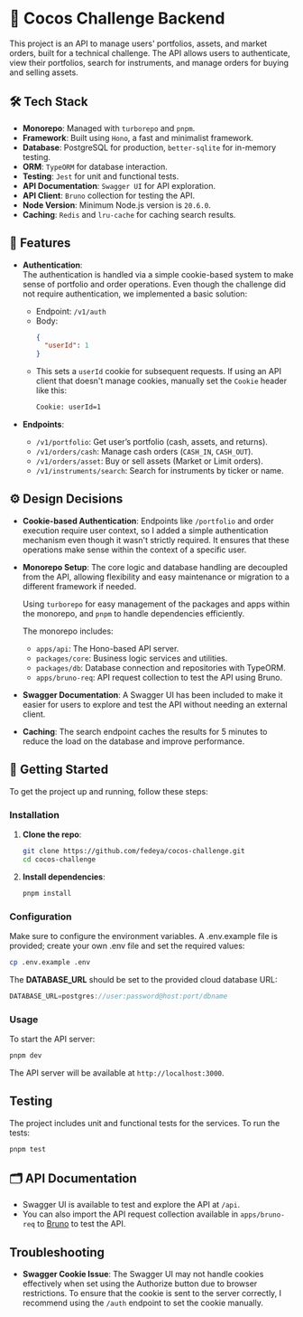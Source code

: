 # 🏦 Cocos Challenge Backend

This project is an API to manage users' portfolios, assets, and market orders, built for a technical challenge. The API allows users to authenticate, view their portfolios, search for instruments, and manage orders for buying and selling assets.

## 🛠️ Tech Stack
- **Monorepo**: Managed with `turborepo` and `pnpm`.
- **Framework**: Built using `Hono`, a fast and minimalist framework.
- **Database**: PostgreSQL for production, `better-sqlite` for in-memory testing.
- **ORM**: `TypeORM` for database interaction.
- **Testing**: `Jest` for unit and functional tests.
- **API Documentation**: `Swagger UI` for API exploration.
- **API Client**: `Bruno` collection for testing the API.
- **Node Version**: Minimum Node.js version is `20.6.0`.
- **Caching**: `Redis` and `lru-cache` for caching search results.
  
## 🎯 Features

- **Authentication**:  
  The authentication is handled via a simple cookie-based system to make sense of portfolio and order operations. Even though the challenge did not require authentication, we implemented a basic solution:
  - Endpoint: `/v1/auth`
  - Body:  
    ```json
    {
      "userId": 1
    }
    ```
  - This sets a `userId` cookie for subsequent requests. If using an API client that doesn't manage cookies, manually set the `Cookie` header like this:
    ```bash
    Cookie: userId=1
    ```

- **Endpoints**:
  - `/v1/portfolio`: Get user’s portfolio (cash, assets, and returns).
  - `/v1/orders/cash`: Manage cash orders (`CASH_IN`, `CASH_OUT`).
  - `/v1/orders/asset`: Buy or sell assets (Market or Limit orders).
  - `/v1/instruments/search`: Search for instruments by ticker or name.

## ⚙️ Design Decisions

- **Cookie-based Authentication**: Endpoints like `/portfolio` and order execution require user context, so I added a simple authentication mechanism even though it wasn't strictly required. It ensures that these operations make sense within the context of a specific user.
- **Monorepo Setup**: The core logic and database handling are decoupled from the API, allowing flexibility and easy maintenance or migration to a different framework if needed.

  Using `turborepo` for easy management of the packages and apps within the monorepo, and `pnpm` to handle dependencies efficiently.
  
  The monorepo includes:
  - `apps/api`: The Hono-based API server.
  - `packages/core`: Business logic services and utilities.
  - `packages/db`: Database connection and repositories with TypeORM.
  - `apps/bruno-req`: API request collection to test the API using Bruno.

- **Swagger Documentation**: A Swagger UI has been included to make it easier for users to explore and test the API without needing an external client. 
- **Caching**: The search endpoint caches the results for 5 minutes to reduce the load on the database and improve performance.

## 🚀 Getting Started

To get the project up and running, follow these steps:

### Installation

1. **Clone the repo**:
   ```bash
   git clone https://github.com/fedeya/cocos-challenge.git
   cd cocos-challenge
   ```

2. **Install dependencies**:
   ```bash
   pnpm install
   ```

### Configuration

Make sure to configure the environment variables. A .env.example file is provided; create your own .env file and set the required values:

```bash
cp .env.example .env
```

The **DATABASE_URL** should be set to the provided cloud database URL:
```js
DATABASE_URL=postgres://user:password@host:port/dbname
```

### Usage

To start the API server:
   ```bash
   pnpm dev
   ```

The API server will be available at `http://localhost:3000`.

##  Testing

The project includes unit and functional tests for the services. To run the tests:
   ```bash
   pnpm test
   ```

## 🗂️ API Documentation

- Swagger UI is available to test and explore the API at `/api`.
- You can also import the API request collection available in `apps/bruno-req` to [Bruno](https://www.usebruno.com/) to test the API.

## Troubleshooting

- **Swagger Cookie Issue**: The Swagger UI may not handle cookies effectively when set using the Authorize button due to browser restrictions. To ensure that the cookie is sent to the server correctly, I recommend using the `/auth` endpoint to set the cookie manually.
